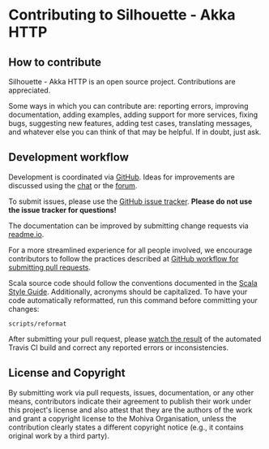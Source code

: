 Contributing to Silhouette - Akka HTTP
======================================

How to contribute
-----------------

Silhouette - Akka HTTP is an open source project. Contributions are appreciated.

Some ways in which you can contribute are: reporting errors, improving documentation, adding examples, adding support
for more services, fixing bugs, suggesting new features, adding test cases, translating messages, and whatever else
you can think of that may be helpful. If in doubt, just ask.


Development workflow
--------------------

Development is coordinated via [GitHub]. Ideas for improvements are discussed using the [chat] or the [forum].

To submit issues, please use the [GitHub issue tracker]. **Please do not use the issue tracker for questions!**

The documentation can be improved by submitting change requests via [readme.io].

For a more streamlined experience for all people involved, we encourage contributors to follow the practices described
at [GitHub workflow for submitting pull requests].

Scala source code should follow the conventions documented in the [Scala Style Guide]. Additionally, acronyms should
be capitalized. To have your code automatically reformatted, run this command before committing your changes:

    scripts/reformat

After submitting your pull request, please [watch the result] of the automated Travis CI build and correct any reported
errors or inconsistencies.


License and Copyright
---------------------

By submitting work via pull requests, issues, documentation, or any other means, contributors indicate their agreement to
publish their work under this project's license and also attest that they are the authors of the work and grant a
copyright license to the Mohiva Organisation, unless the contribution clearly states a different copyright notice
(e.g., it contains original work by a third party).


[GitHub]: https://github.com/minutemen/silhouette-akka-http
[GitHub issue tracker]: https://github.com/minutemen/silhouette-akka-http/issues
[GitHub workflow for submitting pull requests]: https://www.playframework.com/documentation/2.5.x/WorkingWithGit
[chat]: https://gitter.im/minutemen/silhouette-akka-http
[forum]: http://discourse.silhouette.rocks/
[Scala Style Guide]: http://docs.scala-lang.org/style/
[watch the result]: https://travis-ci.org/minutemen/silhouette-akka-http/pull_requests
[readme.io]: http://www.silhouette.rocks/
